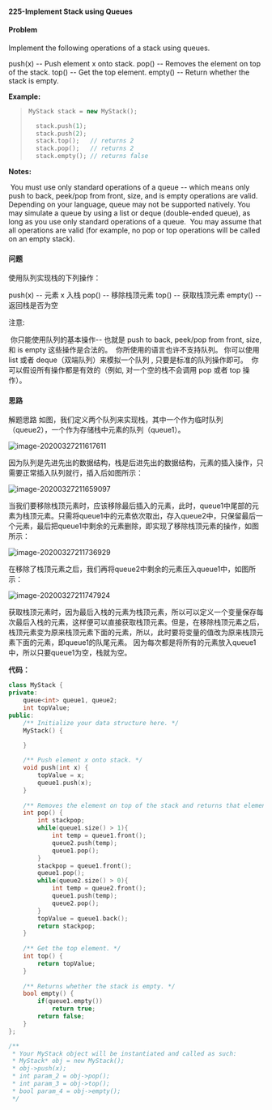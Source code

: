 #### 225-Implement Stack using Queues

#### Problem

Implement the following operations of a stack using queues.

push(x) -- Push element x onto stack.
pop() -- Removes the element on top of the stack.
top() -- Get the top element.
empty() -- Return whether the stack is empty.

**Example:**

> ```c++
> MyStack stack = new MyStack();
> 
>   stack.push(1);
>   stack.push(2);  
>   stack.top();   // returns 2
>   stack.pop();   // returns 2
>   stack.empty(); // returns false
>   ```

**Notes:**

​		You must use only standard operations of a queue -- which means only push to back, peek/pop from front, size, and is empty operations are valid.
​		Depending on your language, queue may not be supported natively. You may simulate a queue by using a list or deque (double-ended queue), as long as you use only standard operations of a queue.
​		You may assume that all operations are valid (for example, no pop or top operations will be called on an empty stack).

#### 问题

使用队列实现栈的下列操作：

push(x) -- 元素 x 入栈
pop() -- 移除栈顶元素
top() -- 获取栈顶元素
empty() -- 返回栈是否为空

注意:

​		你只能使用队列的基本操作-- 也就是 push to back, peek/pop from front, size, 和 is empty 这些操作是合法的。
​		你所使用的语言也许不支持队列。 你可以使用 list 或者 deque（双端队列）来模拟一个队列 , 只要是标准的队列操作即可。
​		你可以假设所有操作都是有效的（例如, 对一个空的栈不会调用 pop 或者 top 操作）。	

#### 思路

解题思路
如图，我们定义两个队列来实现栈，其中一个作为临时队列（queue2），一个作为存储栈中元素的队列（queue1）。

![image-20200327211617611](C:\Users\xy\AppData\Roaming\Typora\typora-user-images\image-20200327211617611.png)

因为队列是先进先出的数据结构，栈是后进先出的数据结构，元素的插入操作，只需要正常插入队列就行，插入后如图所示：

![image-20200327211659097](C:\Users\xy\AppData\Roaming\Typora\typora-user-images\image-20200327211659097.png)

当我们要移除栈顶元素时，应该移除最后插入的元素，此时，queue1中尾部的元素为栈顶元素。只需将queue1中的元素依次取出，存入queue2中，只保留最后一个元素，最后把queue1中剩余的元素删除，即实现了移除栈顶元素的操作，如图所示：

![image-20200327211736929](C:\Users\xy\AppData\Roaming\Typora\typora-user-images\image-20200327211736929.png)

在移除了栈顶元素之后，我们再将queue2中剩余的元素压入queue1中，如图所示：

![image-20200327211747924](C:\Users\xy\AppData\Roaming\Typora\typora-user-images\image-20200327211747924.png)

获取栈顶元素时，因为最后入栈的元素为栈顶元素，所以可以定义一个变量保存每次最后入栈的元素，这样便可以直接获取栈顶元素。但是，在移除栈顶元素之后，栈顶元素变为原来栈顶元素下面的元素，所以，此时要将变量的值改为原来栈顶元素下面的元素，即queue1的队尾元素。
因为每次都是将所有的元素放入queue1中，所以只要queue1为空，栈就为空。

**代码：**

```c++
class MyStack {
private:
    queue<int> queue1, queue2;
    int topValue;
public:
    /** Initialize your data structure here. */
    MyStack() {

    }
    
    /** Push element x onto stack. */
    void push(int x) {
        topValue = x;
        queue1.push(x);
    }
    
    /** Removes the element on top of the stack and returns that element. */
    int pop() {
        int stackpop;
        while(queue1.size() > 1){
            int temp = queue1.front();
            queue2.push(temp);
            queue1.pop();
        }
        stackpop = queue1.front();
        queue1.pop();
        while(queue2.size() > 0){
            int temp = queue2.front();
            queue1.push(temp);
            queue2.pop();
        }
        topValue = queue1.back();
        return stackpop;
    }
    
    /** Get the top element. */
    int top() {
        return topValue;
    }
    
    /** Returns whether the stack is empty. */
    bool empty() {
        if(queue1.empty())
            return true;
        return false;
    }
};

/**
 * Your MyStack object will be instantiated and called as such:
 * MyStack* obj = new MyStack();
 * obj->push(x);
 * int param_2 = obj->pop();
 * int param_3 = obj->top();
 * bool param_4 = obj->empty();
 */
```

